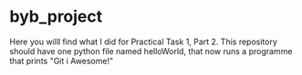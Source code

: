 # byb_project

Here you willl find what I did for Practical Task 1, Part 2. This repository should have one python file named helloWorld, that now runs a programme that prints "Git i Awesome!"
